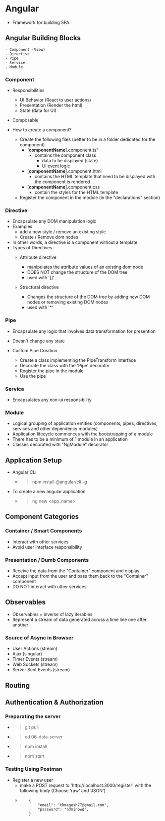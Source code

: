 # Angular #
- Framework for building SPA

## Angular Building Blocks ##
    - Component (View)
    - Directive
    - Pipe
    - Service
    - Module

### Component ###
- Responsibilities
    - UI Behavior (React to user actions)
    - Presentation (Render the html)
    - State (data for UI)
- Composable

- How to create a component?
    - Create the following files (better to be in a folder dedicated for the component)
        - [**componentName**].component.ts"
            - contains the component class
                - data to be displayed (state)
                - UI event logic
        - [**componentName**].component.html
            - contains the HTML template that need to be displayed with the component is rendered
        - [**componentName**].component.css
            - contain the styles for the HTML template
    - Register the component in the module (in the "declarations" section)

### Directive ###
- Encapsulate any DOM manipulation logic
- Examples
    - add a new style / remove an existing style
    - Create / Remove dom nodes
- In other words, a directive is a component without a template
- Types of Directives
    - Attribute directive
        - manipulates the attribute values of an existing dom node
        - DOES NOT change the structure of the DOM tree
        - used with '[]'

    - Structural directive
        - Changes the structure of the DOM tree by adding new DOM nodes or removing existing DOM nodes
        - used with '*'

### Pipe ###
- Encapsulate any logic that involves data transformation for presention
- Doesn't change any state

- Custom Pipe Creation
    - Create a class implementing the PipeTransform interface
    - Decorate the class with the 'Pipe' decorator
    - Register the pipe in the module
    - Use the pipe


### Service ###
- Encapsulates any non-ui responsibility

### Module ###
- Logical grouping of application entities (components, pipes, directives, services and other dependency modules)
- Application lifecycle commences with the bootstrapping of a module
- There has to be a minimum of 1 module in an application
- Classes decorated with "NgModule" decorator

## Application Setup ##
- Angular CLI
    - > npm install @angular/cli -g

- To create a new angular application
    - > ng new <app_name>


## Component Categories ##
### Container / Smart Components ###
- Interact with other services
- Avoid user interface responsibility

### Presentation / Dumb Components ###
- Receive the data from the "Container" component and display
- Accept input from the user and pass them back to the "Container" component
- DO NOT interact with other services

## Observables ##
- Observables = inverse of lazy iterables
- Represent a stream of data generated across a time line one after another

### Source of Async in Browser ###
- User Actions (stream)
- Ajax (singular)
- Timer Events (stream)
- Web Sockets (stream)
- Server Sent Events (stream)

## Routing ##


## Authentication & Authorization ##
### Preparating the server ###
- > git pull 
- > cd 06-data-server
- > npm install
- > npm start

### Testing Using Postman ###
- Register a new user
    - make a POST request to 'http://localhost:3000/register' with the following body (Choose 'raw' and 'JSON')
    - 
        ```
            {
                "email": "tkmagesh77@gmail.com",
                "password": "adminpwd",
            }
        ```


